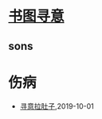 # [书图寻意](http://shutuxunyi.sisopipo.com)

## sons
# 伤病
* [寻意拉肚子](/xunyi/2019/20191001-diarrhea),2019-10-01

